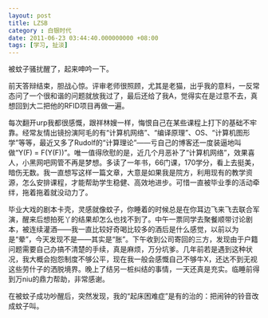 ```yaml
---
layout: post 
title: LZSB
category : 白银时代
date: 2011-06-23 03:44:40.000000000 +08:00
tags: [学习, 扯淡]
---
```


被蚊子骚扰醒了，起来呻吟一下。
 
 前天答辩结束，胆战心惊。评审老师很照顾，尤其是老猫，出乎我的意料，一反常态问了一个很和谐的问题就放我过了，最后还给了我A，觉得实在是过意不去，真想回到大二把他的RFID项目再做一遍。
 
 每次翻开urp我都很感慨，跟祥林嫂一样，悔恨自己在某些课程上打下的基础不牢靠。经常友情出镜扮演阿毛的有“计算机网络”、“编译原理”、OS、“计算机图形学”等等，最近又多了Rudolf的“计算理论”——亏自己的博客还一度装逼地叫做“Y(F) = F(Y(F))”。唯一值得欣慰的是，近几个月恶补了“计算机网络”，效果喜人，小黑网吧网管不再是梦想。多读了一年书，66门课，170学分，看上去挺美，暗伤无数。我一直想写这样一篇文章，大意是如果我是院方，利用现有的教学资源，怎么安排课程，才能帮助学生稳健、高效地进步。可惜一直被毕业季的活动牵绊，拖着拖着就没动力了。
 
 毕业大戏的剧本卡壳，灵感就像蚊子，你睡着的时候总是在你耳边飞来飞去联合军演，醒来后想拍死丫的结果却怎么也找不到了。中午一票同学去聚餐顺带讨论剧本，被连续灌酒——我一直比较好奇喝比较多的酒后是什么感觉，以前以为是“晕”，今天发现不是——其实是“胀”。下午收到公司寄回的三方，发现由于户籍问题需要自己办搞不清楚的手续，真是麻烦，万分坑爹。几年前若是遇到这种状况，我大概会抱怨制度不够公平，现在我一般会感慨自己不够牛X，还达不到无视这些劳什子的洒脱境界。晚上了结另一桩纠结的事情，一天还真是充实。临睡前得到万niu的鼎力帮助，非常感谢。
 

在被蚊子成功吵醒后，突然发现，我的“起床困难症”是有的治的：把闹钟的铃音改成蚊子叫。

